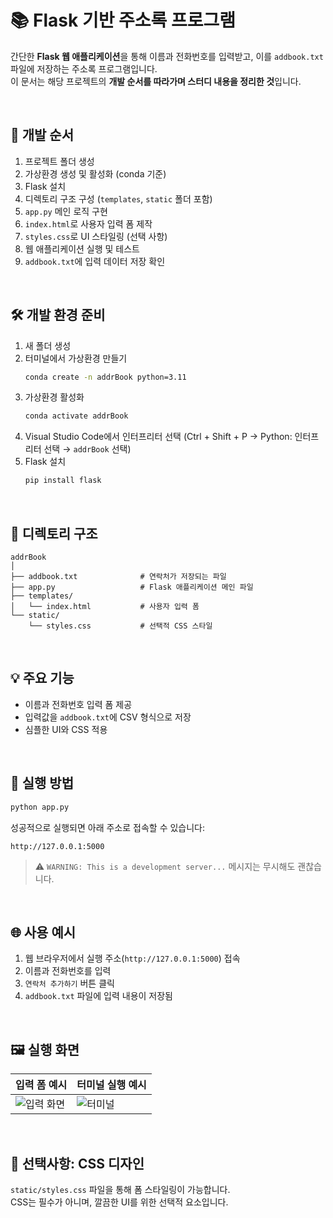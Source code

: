 
# 📚 Flask 기반 주소록 프로그램

간단한 **Flask 웹 애플리케이션**을 통해 이름과 전화번호를 입력받고, 이를 `addbook.txt` 파일에 저장하는 주소록 프로그램입니다.  
이 문서는 해당 프로젝트의 **개발 순서를 따라가며 스터디 내용을 정리한 것**입니다.

<br>

## 🧭 개발 순서

1. 프로젝트 폴더 생성
2. 가상환경 생성 및 활성화 (conda 기준)
3. Flask 설치
4. 디렉토리 구조 구성 (`templates`, `static` 폴더 포함)
5. `app.py` 메인 로직 구현
6. `index.html`로 사용자 입력 폼 제작
7. `styles.css`로 UI 스타일링 (선택 사항)
8. 웹 애플리케이션 실행 및 테스트
9. `addbook.txt`에 입력 데이터 저장 확인

<br>

## 🛠 개발 환경 준비

1. 새 폴더 생성  
2. 터미널에서 가상환경 만들기  
    ```bash
    conda create -n addrBook python=3.11
    ```
3. 가상환경 활성화  
    ```bash
    conda activate addrBook
    ```
4. Visual Studio Code에서 인터프리터 선택 (Ctrl + Shift + P → Python: 인터프리터 선택 → `addrBook` 선택)  
5. Flask 설치  
    ```bash
    pip install flask
    ```

<br>

## 📁 디렉토리 구조

```
addrBook
│
├── addbook.txt              # 연락처가 저장되는 파일
├── app.py                   # Flask 애플리케이션 메인 파일
├── templates/
│   └── index.html           # 사용자 입력 폼
└── static/
    └── styles.css           # 선택적 CSS 스타일
```

<br>

## 💡 주요 기능

- 이름과 전화번호 입력 폼 제공
- 입력값을 `addbook.txt`에 CSV 형식으로 저장
- 심플한 UI와 CSS 적용

<br>

## 🚀 실행 방법

```bash
python app.py
```

성공적으로 실행되면 아래 주소로 접속할 수 있습니다:

```
http://127.0.0.1:5000
```

> ⚠️ `WARNING: This is a development server...` 메시지는 무시해도 괜찮습니다.

<br>

## 🌐 사용 예시

1. 웹 브라우저에서 실행 주소(`http://127.0.0.1:5000`) 접속  
2. 이름과 전화번호를 입력  
3. `연락처 추가하기` 버튼 클릭  
4. `addbook.txt` 파일에 입력 내용이 저장됨

<br>

## 🖼️ 실행 화면

| 입력 폼 예시 | 터미널 실행 예시 |
|--------------|------------------|
| ![입력 화면](https://github.com/user-attachments/assets/73024b97-91ee-4d3e-b847-d107fd2184ff) | ![터미널](https://github.com/user-attachments/assets/c0e541a1-6b1c-41e0-a98f-60135cb60517) |

<br>

## 🎨 선택사항: CSS 디자인

`static/styles.css` 파일을 통해 폼 스타일링이 가능합니다.  
CSS는 필수가 아니며, 깔끔한 UI를 위한 선택적 요소입니다.
